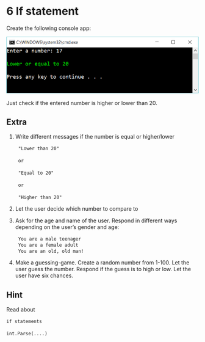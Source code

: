 ﻿# 6 If statement 

Create the following console app:

![48](Images/48.png)

Just check if the entered number is higher or lower than 20.

## Extra

1. Write different messages if the number is equal or higher/lower

	    "Lower than 20"

        or 

	    "Equal to 20"

        or

        "Higher than 20"

2. Let the user decide which number to compare to

3. Ask for the age and name of the user. Respond in different ways depending on the user’s  gender and age:

	    You are a male teenager
	    You are a female adult
	    You are an old, old man!

4. Make a guessing-game. Create a random number from 1-100. Let the user guess the number. Respond if the guess is to high or low. Let the user have six chances.


## Hint

Read about

    if statements

    int.Parse(....)

    
